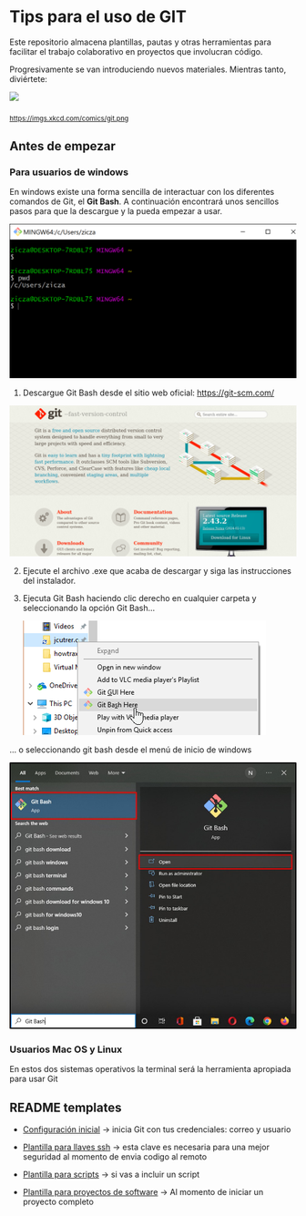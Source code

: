 # Tips para el uso de GIT

Este repositorio almacena plantillas, pautas y otras herramientas para facilitar el trabajo colaborativo en proyectos que involucran código.

Progresivamente se van introduciendo nuevos materiales. Mientras tanto, diviértete:

![](https://imgs.xkcd.com/comics/git.png)

<sub>https://imgs.xkcd.com/comics/git.png</sub>

## Antes de empezar
### Para usuarios de windows
En windows existe una forma sencilla de interactuar con los diferentes comandos de Git, el **Git Bash**. A continuación encontrará unos sencillos pasos para que la descargue y la pueda empezar a usar.

![alt text](image-3.png)
1. Descargue Git Bash desde el sitio web oficial: https://git-scm.com/

![alt text](image.png)

2. Ejecute el archivo .exe que acaba de descargar y siga las instrucciones del instalador.

3. Ejecuta Git Bash haciendo clic derecho en cualquier carpeta y seleccionando la opción Git Bash...

    ![alt text](image-2.png)

... o seleccionando git bash desde el menú de inicio de windows

![alt text](image-1.png)

### Usuarios Mac OS y Linux
En estos dos sistemas operativos la terminal será la herramienta apropiada para usar Git

## README templates

- [Configuración inicial](configuracion_inicial.md) -> inicia Git con tus credenciales: correo y usuario

- [Plantilla para llaves ssh](acerca_de_llaves_SSH(ssh_keys).md) -> esta clave es necesaria para una mejor seguridad al momento de envia codigo al remoto

- [Plantilla para scripts](readme_template_for_scripts.md) -> si vas a incluir un script

- [Plantilla para proyectos de software](readme_template.md) -> Al momento de iniciar un proyecto completo